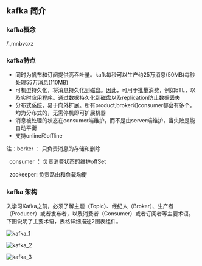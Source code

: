 ##  kafka 简介
### kafka概念
/.,mnbvcxz 
### kafka特点
- 同时为帆布和订阅提供高吞吐量。kafk每秒可以生产约25万消息(50MB)每秒处理55万消息(110MB)
- 可机型持久化，将消息持久化到磁盘。因此，可用于批量消费，例如ETL，以及实时应用程序。通过数据持久化到磁盘以及replication防止数据丢失
- 分布式系统，易于向外扩展。所有product,broker和consumer都会有多个，均为分布式的，无需停机即可扩展机器
- 消息被处理的状态在consumer端维护，而不是由server端维护，当失败是能自动平衡
- 支持online和offline

注：borker ： 只负责消息的存储和删除

   consumer ： 负责消费状态的维护offSet
   
   zookeeper: 负责路由和负载均衡
   
### kafka 架构
入学习Kafka之前，必须了解主题（Topic）、经纪人（Broker）、生产者（Producer）或者发布者，以及消费者（Consumer）或者订阅者等主要术语。 下图说明了主要术语，表格详细描述2图表组件。

![kafka_1](https://github.com/yueyuanyang/kafka/tree/master/img/kafka_1.jpg)

![kafka_2](https://github.com/yueyuanyang/kafka/tree/master/img/kafka_2.jpg)

![kafka_3](https://github.com/yueyuanyang/kafka/tree/master/img/kafka_3.jpg)


